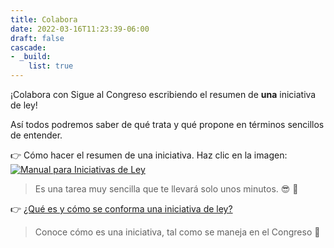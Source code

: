 ```yaml
---
title: Colabora
date: 2022-03-16T11:23:39-06:00
draft: false
cascade:
- _build:
    list: true
---
```


¡Colabora con Sigue al Congreso escribiendo el resumen de **una**
iniciativa de ley!

Así todos podremos saber de qué trata y qué propone en términos
sencillos de entender.

👉 Cómo hacer el resumen de una iniciativa. Haz clic en la imagen:
[![Manual para Iniciativas de Ley](/colabora/portada-manual.png)](/colabora/manual-para-iniciativas-de-ley.pdf)

> Es una tarea muy sencilla que te llevará solo unos minutos. 😎 🏃

👉 [¿Qué es y cómo se conforma una iniciativa de ley?](/docs/iniciativa/)

> Conoce cómo es una iniciativa, tal como se maneja en el
>  Congreso 🧐



